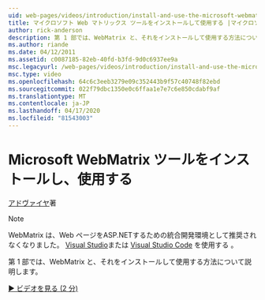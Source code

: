```yaml
---
uid: web-pages/videos/introduction/install-and-use-the-microsoft-webmatrix-tool
title: マイクロソフト Web マトリックス ツールをインストールして使用する |マイクロソフトドキュメント
author: rick-anderson
description: 第 1 部では、WebMatrix と、それをインストールして使用する方法について説明します。
ms.author: riande
ms.date: 04/12/2011
ms.assetid: c0087185-82eb-40fd-b3fd-9d0c6937ee9a
msc.legacyurl: /web-pages/videos/introduction/install-and-use-the-microsoft-webmatrix-tool
msc.type: video
ms.openlocfilehash: 64c6c3eeb3279e09c352443b9f57c40748f82ebd
ms.sourcegitcommit: 022f79dbc1350e0c6ffaa1e7e7c6e850cdabf9af
ms.translationtype: MT
ms.contentlocale: ja-JP
ms.lasthandoff: 04/17/2020
ms.locfileid: "81543003"
---
```

# <a name="install-and-use-the-microsoft-webmatrix-tool"></a>Microsoft WebMatrix ツールをインストールし、使用する

[アドヴァイヤ](https://twitter.com/Advaiyasolns)著

> [!NOTE] 
> WebMatrix は、Web ページをASP.NETするための統合開発環境として推奨されなくなりました。 [Visual Studio](xref:web-pages/overview/getting-started/program-asp-net-web-pages-in-visual-studio)または [Visual Studio Code](https://code.visualstudio.com/) を使用する 。

第 1 部では、WebMatrix と、それをインストールして使用する方法について説明します。

[&#9654; ビデオを見る (2 分)](https://channel9.msdn.com/Blogs/ASP-NET-Site-Videos/install-and-use-the-microsoft-webmatrix-tool)
